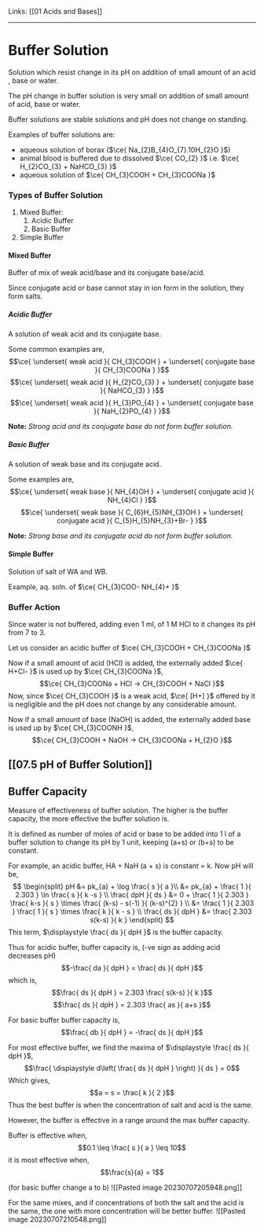 Links: [[01 Acids and Bases]]
___
# Buffer Solution
Solution which resist change in its pH on addition of small amount of an acid , base or water. 

The pH change in buffer solution is very small on addition of small amount of acid, base or water.

Buffer solutions are stable solutions and pH does not change on standing. 

Examples of buffer solutions are: 
- aqueous solution of borax ($\ce{ Na_{2}B_{4}O_{7}.10H_{2}O }$)
- animal blood is buffered due to dissolved $\ce{ CO_{2} }$ i.e. $\ce{ H_{2}CO_{3} + NaHCO_{3} }$
- aqueous solution of $\ce{ CH_{3}COOH + CH_{3}COONa }$

### Types of Buffer Solution
1. Mixed Buffer:
	1. Acidic Buffer 
	2. Basic Buffer
2. Simple Buffer

#### Mixed Buffer
Buffer of mix of weak acid/base and its conjugate base/acid.

Since conjugate acid or base cannot stay in ion form in the solution, they form salts. 
##### Acidic Buffer
A solution of weak acid and its conjugate base. 

Some common examples are,
$$\ce{ \underset{ weak acid }{ CH_{3}COOH } + \underset{ conjugate base }{ CH_{3}COONa } }$$
$$\ce{ \underset{ weak acid }{ H_{2}CO_{3} } + \underset{ conjugate base }{ NaHCO_{3} } }$$
$$\ce{ \underset{ weak acid }{ H_{3}PO_{4} } + \underset{ conjugate base }{ NaH_{2}PO_{4} } }$$

**Note:** *Strong acid and its conjugate base do not form buffer solution.*

##### Basic Buffer
A solution of weak base and its conjugate acid. 

Some examples are,
$$\ce{ \underset{ weak base }{ NH_{4}OH } + \underset{ conjugate acid }{ NH_{4}Cl } }$$
$$\ce{ \underset{ weak base }{ C_{6}H_{5}NH_{3}OH } + \underset{ conjugate acid }{ C_{5}H_{5}NH_{3}+Br- } }$$

**Note:** *Strong base and its conjugate acid do not form buffer solution.*

#### Simple Buffer
Solution of salt of WA and WB. 

Example, aq. soln. of $\ce{ CH_{3}COO- NH_{4}+ }$

### Buffer Action
Since water is not buffered, adding even 1 ml, of 1 M HCl to it changes its pH from 7 to 3. 

Let us consider an acidic buffer of $\ce{ CH_{3}COOH + CH_{3}COONa }$

Now if a small amount of acid (HCl) is added, the externally added $\ce{ H+Cl- }$ is used up by $\ce{ CH_{3}COONa }$,
$$\ce{ CH_{3}COONa + HCl -> CH_{3}COOH + NaCl }$$
Now, since $\ce{ CH_{3}COOH }$ is a weak acid, $\ce{ [H+] }$ offered by it is negligible and the pH does not change by any considerable amount. 

Now if a small amount of base (NaOH) is added, the externally added base is used up by $\ce{ CH_{3}COONH }$,
$$\ce{ CH_{3}COOH + NaOH -> CH_{3}COONa + H_{2}O }$$

## [[07.5 pH of Buffer Solution]]

## Buffer Capacity
Measure of effectiveness of buffer solution. The higher is the buffer capacity, the more effective the buffer solution is.

It is defined as number of moles of acid or base to be added into 1 l of a buffer solution to change its pH by 1 unit, keeping (a+s) or (b+s) to be constant. 

For example, an acidic buffer, HA + NaH (a + s) is constant = k.
Now pH will be,
$$
\begin{split}
pH &=  pk_{a} + \log \frac{ s }{ a }\\
&= pk_{a} + \frac{ 1 }{ 2.303 } \ln \frac{ s }{ k -s } \\
\frac{ dpH }{ ds } &= 0 + \frac{ 1 }{ 2.303 } \frac{ k-s }{ s } \times \frac{ (k-s) - s(-1) }{ (k-s)^{2} } \\
&= \frac{ 1 }{ 2.303 } \frac{ 1 }{ s } \times \frac{ k }{ k - s } \\
\frac{ ds }{ dpH } &= \frac{ 2.303 s(k-s) }{ k } 
\end{split}
$$
This term, $\displaystyle \frac{ ds }{ dpH }$ is the buffer capacity.

Thus for acidic buffer, buffer capacity is, (-ve sign as adding acid decreases pH)
$$-\frac{ da }{ dpH } = \frac{ ds }{ dpH }$$
which is,
$$\frac{ ds }{ dpH } = 2.303 \frac{ s(k-s) }{ k }$$
$$\frac{ ds }{ dpH } = 2.303 \frac{ as }{ a+s }$$

For basic buffer buffer capacity is,
$$\frac{ db }{ dpH } = -\frac{ ds }{ dpH }$$

For most effective buffer, we find the maxima of $\displaystyle \frac{ ds }{ dpH }$,
$$\frac{ \displaystyle d\left( \frac{ ds }{ dpH } \right) }{ ds } = 0$$
Which gives,
$$a = s = \frac{ k }{ 2 }$$
Thus the best buffer is when the concentration of salt and acid is the same. 

However, the buffer is effective in a range around the max buffer capacity.

Buffer is effective when,
$$0.1 \leq \frac{ s }{ a } \leq 10$$
it is most effective when,
$$\frac{s}{a} = 1$$

(for basic buffer change a to b)
![[Pasted image 20230707205948.png]]

For the same mixes, and if concentrations of both the salt and the acid is the same, the one with more concentration will be better buffer.
![[Pasted image 20230707210548.png]]